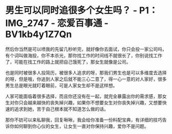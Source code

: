 # 男生可以同时追很多个女生吗？ - P1：IMG_2747 - 恋爱百事通 - BV1kb4y1Z7Qn

然后你当然是可以喷我的先留几秒听完，就好像你去面试，你只会投一家公司吗，有个词叫做海投，你不本杀光，那你找工作的时间线不就很长了，你别说找工作了，可能在找工作的路上就把自己饿死了，那女生就像是公司。

也是同时被很多人投简历，被很多人追求的呀，那我们男生也是可以多维度去选择的呀，但是哦，你追到人家之后就不能三心二意了，得一心一意的对人家好，很多男生总是眼光就盯着眼前，可是人家女生却不是这样想。

人家可能面临着很多选择，而且你还没有在一起，就完全暴露出你的需求感，那女生对你只会越来越快的丧失掉兴趣，如果你不想要女生对你丧失掉兴趣，又想要快速的追求到她，苦于自己根本就不知道怎么做的话。

那你不妨可以来私聊我，回复啾啾，我会给你准备一份料配宝典，有详细的技巧告诉你如何聊到你心仪的女生，让女生一直对你保持兴趣，爱你不是问题。

